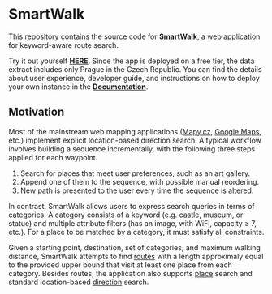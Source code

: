# SmartWalk

This repository contains the source code for [**SmartWalk**](https://www.github.com/zhukovdm/smartwalk), a web application for keyword-aware route search.

Try it out yourself [**HERE**](https://smartwalk.vercel.app/). Since the app is deployed on a free tier, the data extract includes only Prague in the Czech Republic. You can find the details about user experience, developer guide, and instructions on how to deploy your own instance in the [**Documentation**](https://zhukovdm.github.io/smartwalk-docs/).

## Motivation

Most of the mainstream web mapping applications ([Mapy.cz](https://mapy.cz/), [Google Maps](https://maps.google.com/), etc.) implement explicit location-based direction search. A typical workflow involves building a sequence incrementally, with the following three steps applied for each waypoint.

1. Search for places that meet user preferences, such as an art gallery.
1. Append one of them to the sequence, with possible manual reordering.
1. New path is presented to the user every time the sequence is altered.

In contrast, SmartWalk allows users to express search queries in terms of categories. A category consists of a keyword (e.g. castle, museum, or statue) and multiple attribute filters (has an image, with WiFi, capacity &geq; 7, etc.). For a place to be matched by a category, it must satisfy all constraints.

Given a starting point, destination, set of categories, and maximum walking distance, SmartWalk attempts to find [routes](https://smartwalk.vercel.app/search/routes) with a length approximaly equal to the provided upper bound that visit at least one place from each category. Besides routes, the application also supports [place](https://smartwalk.vercel.app/search/places) search and standard location-based [direction](https://smartwalk.vercel.app/search/direcs) search.
